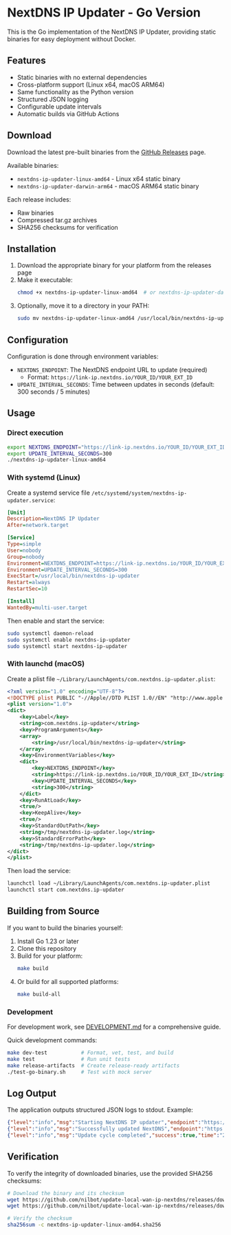 # NextDNS IP Updater - Go Version

This is the Go implementation of the NextDNS IP Updater, providing static binaries for easy deployment without Docker.

## Features

- Static binaries with no external dependencies
- Cross-platform support (Linux x64, macOS ARM64)
- Same functionality as the Python version
- Structured JSON logging
- Configurable update intervals
- Automatic builds via GitHub Actions

## Download

Download the latest pre-built binaries from the [GitHub Releases](https://github.com/nilbot/update-local-wan-ip-nextdns/releases) page.

Available binaries:
- `nextdns-ip-updater-linux-amd64` - Linux x64 static binary
- `nextdns-ip-updater-darwin-arm64` - macOS ARM64 static binary

Each release includes:
- Raw binaries
- Compressed tar.gz archives
- SHA256 checksums for verification

## Installation

1. Download the appropriate binary for your platform from the releases page
2. Make it executable:
   ```bash
   chmod +x nextdns-ip-updater-linux-amd64  # or nextdns-ip-updater-darwin-arm64
   ```
3. Optionally, move it to a directory in your PATH:
   ```bash
   sudo mv nextdns-ip-updater-linux-amd64 /usr/local/bin/nextdns-ip-updater
   ```

## Configuration

Configuration is done through environment variables:

- `NEXTDNS_ENDPOINT`: The NextDNS endpoint URL to update (required)
  - Format: `https://link-ip.nextdns.io/YOUR_ID/YOUR_EXT_ID`
- `UPDATE_INTERVAL_SECONDS`: Time between updates in seconds (default: 300 seconds / 5 minutes)

## Usage

### Direct execution

```bash
export NEXTDNS_ENDPOINT="https://link-ip.nextdns.io/YOUR_ID/YOUR_EXT_ID"
export UPDATE_INTERVAL_SECONDS=300
./nextdns-ip-updater-linux-amd64
```

### With systemd (Linux)

Create a systemd service file `/etc/systemd/system/nextdns-ip-updater.service`:

```ini
[Unit]
Description=NextDNS IP Updater
After=network.target

[Service]
Type=simple
User=nobody
Group=nobody
Environment=NEXTDNS_ENDPOINT=https://link-ip.nextdns.io/YOUR_ID/YOUR_EXT_ID
Environment=UPDATE_INTERVAL_SECONDS=300
ExecStart=/usr/local/bin/nextdns-ip-updater
Restart=always
RestartSec=10

[Install]
WantedBy=multi-user.target
```

Then enable and start the service:

```bash
sudo systemctl daemon-reload
sudo systemctl enable nextdns-ip-updater
sudo systemctl start nextdns-ip-updater
```

### With launchd (macOS)

Create a plist file `~/Library/LaunchAgents/com.nextdns.ip-updater.plist`:

```xml
<?xml version="1.0" encoding="UTF-8"?>
<!DOCTYPE plist PUBLIC "-//Apple//DTD PLIST 1.0//EN" "http://www.apple.com/DTDs/PropertyList-1.0.dtd">
<plist version="1.0">
<dict>
    <key>Label</key>
    <string>com.nextdns.ip-updater</string>
    <key>ProgramArguments</key>
    <array>
        <string>/usr/local/bin/nextdns-ip-updater</string>
    </array>
    <key>EnvironmentVariables</key>
    <dict>
        <key>NEXTDNS_ENDPOINT</key>
        <string>https://link-ip.nextdns.io/YOUR_ID/YOUR_EXT_ID</string>
        <key>UPDATE_INTERVAL_SECONDS</key>
        <string>300</string>
    </dict>
    <key>RunAtLoad</key>
    <true/>
    <key>KeepAlive</key>
    <true/>
    <key>StandardOutPath</key>
    <string>/tmp/nextdns-ip-updater.log</string>
    <key>StandardErrorPath</key>
    <string>/tmp/nextdns-ip-updater.log</string>
</dict>
</plist>
```

Then load the service:

```bash
launchctl load ~/Library/LaunchAgents/com.nextdns.ip-updater.plist
launchctl start com.nextdns.ip-updater
```

## Building from Source

If you want to build the binaries yourself:

1. Install Go 1.23 or later
2. Clone this repository
3. Build for your platform:
   ```bash
   make build
   ```
4. Or build for all supported platforms:
   ```bash
   make build-all
   ```

### Development

For development work, see [DEVELOPMENT.md](DEVELOPMENT.md) for a comprehensive guide.

Quick development commands:
```bash
make dev-test           # Format, vet, test, and build
make test               # Run unit tests
make release-artifacts  # Create release-ready artifacts
./test-go-binary.sh     # Test with mock server
```

## Log Output

The application outputs structured JSON logs to stdout. Example:

```json
{"level":"info","msg":"Starting NextDNS IP updater","endpoint":"https://link-ip.nextdns.io/xxx/yyy","interval_seconds":300,"version":"v0.1.1","build_time":"2025-07-05T16:42:52Z","time":"2025-07-05T16:42:52Z"}
{"level":"info","msg":"Successfully updated NextDNS","endpoint":"https://link-ip.nextdns.io/xxx/yyy","time":"2025-07-05T16:42:52Z"}
{"level":"info","msg":"Update cycle completed","success":true,"time":"2025-07-05T16:42:52Z"}
```

## Verification

To verify the integrity of downloaded binaries, use the provided SHA256 checksums:

```bash
# Download the binary and its checksum
wget https://github.com/nilbot/update-local-wan-ip-nextdns/releases/download/v0.1.1/nextdns-ip-updater-linux-amd64
wget https://github.com/nilbot/update-local-wan-ip-nextdns/releases/download/v0.1.1/nextdns-ip-updater-linux-amd64.sha256

# Verify the checksum
sha256sum -c nextdns-ip-updater-linux-amd64.sha256
```
